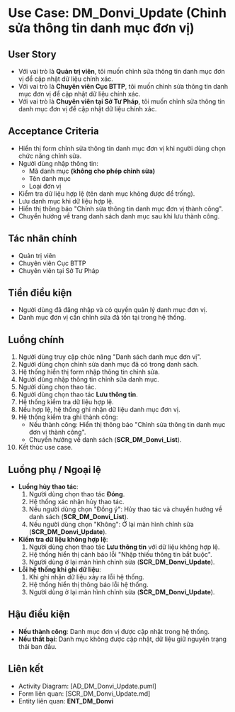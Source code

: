 # Use Case: DM_Donvi_Update (Chỉnh sửa thông tin danh mục đơn vị)

## User Story
- Với vai trò là **Quản trị viên**, tôi muốn chỉnh sửa thông tin danh mục đơn vị để cập nhật dữ liệu chính xác.
- Với vai trò là **Chuyên viên Cục BTTP**, tôi muốn chỉnh sửa thông tin danh mục đơn vị để cập nhật dữ liệu chính xác.
- Với vai trò là **Chuyên viên tại Sở Tư Pháp**, tôi muốn chỉnh sửa thông tin danh mục đơn vị để cập nhật dữ liệu chính xác.

## Acceptance Criteria
- Hiển thị form chỉnh sửa thông tin danh mục đơn vị khi người dùng chọn chức năng chỉnh sửa.
- Người dùng nhập thông tin:
   - Mã danh mục **(không cho phép chỉnh sửa)**
   - Tên danh mục
   - Loại đơn vị
- Kiểm tra dữ liệu hợp lệ (tên danh mục không được để trống).
- Lưu danh mục khi dữ liệu hợp lệ.
- Hiển thị thông báo "Chỉnh sửa thông tin danh mục đơn vị thành công".
- Chuyển hướng về trang danh sách danh mục sau khi lưu thành công.

## Tác nhân chính
- Quản trị viên
- Chuyên viên Cục BTTP
- Chuyên viên tại Sở Tư Pháp

## Tiền điều kiện
- Người dùng đã đăng nhập và có quyền quản lý danh mục đơn vị.
- Danh mục đơn vị cần chỉnh sửa đã tồn tại trong hệ thống.

## Luồng chính
1. Người dùng truy cập chức năng "Danh sách danh mục đơn vị".
2. Người dùng chọn chỉnh sửa danh mục đã có trong danh sách.
3. Hệ thống hiển thị form nhập thông tin chỉnh sửa.
4. Người dùng nhập thông tin chỉnh sửa danh mục.
5. Người dùng chọn thao tác.
6. Người dùng chọn thao tác **Lưu thông tin**.
7. Hệ thống kiểm tra dữ liệu hợp lệ.
8. Nếu hợp lệ, hệ thống ghi nhận dữ liệu danh mục đơn vị.
9. Hệ thống kiểm tra ghi thành công:
   - Nếu thành công: Hiển thị thông báo "Chỉnh sửa thông tin danh mục đơn vị thành công".
   - Chuyển hướng về danh sách (**SCR_DM_Donvi_List**).
10. Kết thúc use case.

## Luồng phụ / Ngoại lệ
- **Luồng hủy thao tác**:
  1. Người dùng chọn thao tác **Đóng**.
  2. Hệ thống xác nhận hủy thao tác.
  3. Nếu người dùng chọn "Đồng ý": Hủy thao tác và chuyển hướng về danh sách (**SCR_DM_Donvi_List**).
  4. Nếu người dùng chọn "Không": Ở lại màn hình chỉnh sửa (**SCR_DM_Donvi_Update**).
- **Kiểm tra dữ liệu không hợp lệ**:
  1. Người dùng chọn thao tác **Lưu thông tin** với dữ liệu không hợp lệ.
  2. Hệ thống hiển thị cảnh báo lỗi "Nhập thiếu thông tin bắt buộc".
  3. Người dùng ở lại màn hình chỉnh sửa (**SCR_DM_Donvi_Update**).
- **Lỗi hệ thống khi ghi dữ liệu**:
  1. Khi ghi nhận dữ liệu xảy ra lỗi hệ thống.
  2. Hệ thống hiển thị thông báo lỗi hệ thống.
  3. Người dùng ở lại màn hình chỉnh sửa (**SCR_DM_Donvi_Update**).

## Hậu điều kiện
- **Nếu thành công**: Danh mục đơn vị được cập nhật trong hệ thống.
- **Nếu thất bại**: Danh mục không được cập nhật, dữ liệu giữ nguyên trạng thái ban đầu.

## Liên kết
- Activity Diagram: [AD_DM_Donvi_Update.puml]
- Form liên quan: [SCR_DM_Donvi_Update.md]
- Entity liên quan: **ENT_DM_Donvi**
